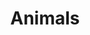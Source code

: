 ---
pid: RS173
title: Animals
location_transcription: Near a foutain
zipcode: '19050'
outside_phl: 'Lansdowne PA '
neighborhood: 
age: '12'
age_range: 6-13
instagram: 
image_file_name: RS_173.jpg
proposal_transcription: |-
  DOGS AND CATS!
  (and Ferrets)
topic: Animals
topic_summary: '0'
type: Other No Form
keywords_other: 
credit: Eliza Copeland
image_labels: 
twitter: 
facebook: 
permalink: "/monuments/rs173/"
layout: item-page
---